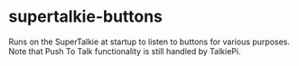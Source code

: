 # supertalkie-buttons

Runs on the SuperTalkie at startup to listen to buttons for various purposes.  Note that Push To Talk functionality is still handled by TalkiePi.

